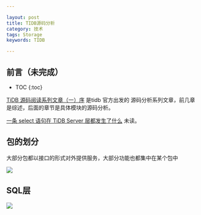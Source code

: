 ```yaml
---

layout: post
title: TIDB源码分析
category: 技术
tags: Storage
keywords: TIDB

---
```


## 前言（未完成）

* TOC
{:toc}

[TiDB 源码阅读系列文章（一）序](https://zhuanlan.zhihu.com/p/34109413) 是tidb 官方出发的 源码分析系列文章，前几章是综述，后面的章节是具体模块的源码分析。

[一条 select 语句在 TiDB Server 层都发生了什么](https://mp.weixin.qq.com/s/t3SErHZ1-TeLaaTAsJQI4A) 未读。

## 包的划分

大部分包都以接口的形式对外提供服务，大部分功能也都集中在某个包中

![](/public/upload/data/tidb_source_package.png)


## SQL层

![](/public/upload/data/tidb_sql_layer_architecture.jpg)


